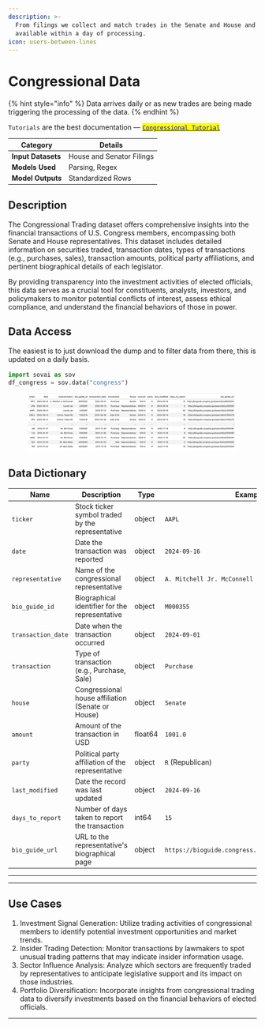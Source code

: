 ```yaml
---
description: >-
  From filings we collect and match trades in the Senate and House and make them
  available within a day of processing.
icon: users-between-lines
---
```


# Congressional Data

{% hint style="info" %}
Data arrives daily or as new trades are being made triggering the processing of the data.
{% endhint %}

`Tutorials` are the best documentation — [<mark style="color:blue;">`Congressional Tutorial`</mark>](https://colab.research.google.com/github/sovai-research/sovai-public/blob/main/notebooks/datasets/Congressional%20Trading.ipynb)

<table data-column-title-hidden data-view="cards"><thead><tr><th>Category</th><th>Details</th></tr></thead><tbody><tr><td><strong>Input Datasets</strong></td><td>House and Senator Filings</td></tr><tr><td><strong>Models Used</strong></td><td>Parsing, Regex</td></tr><tr><td><strong>Model Outputs</strong></td><td>Standardized Rows</td></tr></tbody></table>

## Description

The Congressional Trading dataset offers comprehensive insights into the financial transactions of U.S. Congress members, encompassing both Senate and House representatives. This dataset includes detailed information on securities traded, transaction dates, types of transactions (e.g., purchases, sales), transaction amounts, political party affiliations, and pertinent biographical details of each legislator.&#x20;

By providing transparency into the investment activities of elected officials, this data serves as a crucial tool for constituents, analysts, investors, and policymakers to monitor potential conflicts of interest, assess ethical compliance, and understand the financial behaviors of those in power.

## Data Access

The easiest is to just download the dump and to filter data from there, this is updated on a daily basis.

```python
import sovai as sov
df_congress = sov.data("congress")
```

<figure><img src="../../.gitbook/assets/congressional_data_1.png" alt=""><figcaption></figcaption></figure>

## Data Dictionary

| **Name**           | **Description**                                   | **Type** | **Example**                                        |
| ------------------ | ------------------------------------------------- | -------- | -------------------------------------------------- |
| `ticker`           | Stock ticker symbol traded by the representative  | object   | `AAPL`                                             |
| `date`             | Date the transaction was reported                 | object   | `2024-09-16`                                       |
| `representative`   | Name of the congressional representative          | object   | `A. Mitchell Jr. McConnell`                        |
| `bio_guide_id`     | Biographical identifier for the representative    | object   | `M000355`                                          |
| `transaction_date` | Date when the transaction occurred                | object   | `2024-09-01`                                       |
| `transaction`      | Type of transaction (e.g., Purchase, Sale)        | object   | `Purchase`                                         |
| `house`            | Congressional house affiliation (Senate or House) | object   | `Senate`                                           |
| `amount`           | Amount of the transaction in USD                  | float64  | `1001.0`                                           |
| `party`            | Political party affiliation of the representative | object   | `R` (Republican)                                   |
| `last_modified`    | Date the record was last updated                  | object   | `2024-09-16`                                       |
| `days_to_report`   | Number of days taken to report the transaction    | int64    | `15`                                               |
| `bio_guide_url`    | URL to the representative's biographical page     | object   | `https://bioguide.congress.gov/search/bio/M000355` |

***

***

## Use Cases

1. Investment Signal Generation: Utilize trading activities of congressional members to identify potential investment opportunities and market trends.
2. Insider Trading Detection: Monitor transactions by lawmakers to spot unusual trading patterns that may indicate insider information usage.
3. Sector Influence Analysis: Analyze which sectors are frequently traded by representatives to anticipate legislative support and its impact on those industries.
4. Portfolio Diversification: Incorporate insights from congressional trading data to diversify investments based on the financial behaviors of elected officials.

***
